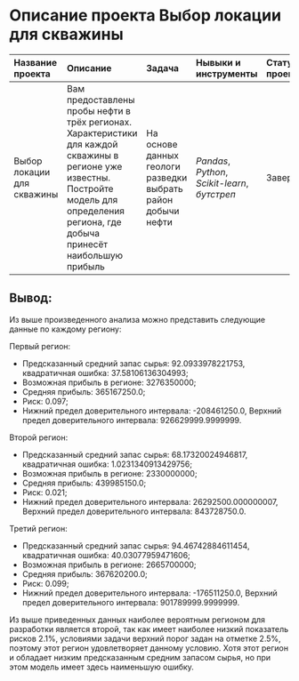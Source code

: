 # Описание проекта Выбор локации для скважины

| Название проекта | Описание | Задача | Нывыки и инструменты | Статус проекта |
| :---------------------- | :---------------------- | :---------------------- | :---------------------- | :---------------------- |
| Выбор локации для скважины | Вам предоставлены пробы нефти в трёх регионах. Характеристики для каждой скважины в регионе уже известны. Постройте модель для определения региона, где добыча принесёт наибольшую прибыль | На основе данных геологи разведки выбрать район добычи нефти | *Pandas*, *Python*, *Scikit-learn*, *бутстреп* | Завершен |

## Вывод: 

Из выше произведенного анализа можно представить следующие данные по каждому региону:

Первый регион:

- Предсказанный средний запас сырья: 92.0933978221753, квадратичная ошибка: 37.58106136304993;
- Возможная прибыль в регионе: 3276350000;
- Средняя прибыль: 365167250.0;
- Риск: 0.097;
- Нижний предел доверительного интервала: -208461250.0, Верхний предел доверительного интервала: 926629999.9999999.

Второй регион:

- Предсказанный средний запас сырья: 68.17320024946817, квадратичная ошибка: 1.0231340913429756;
- Возможная прибыль в регионе: 2330000000;
- Средняя прибыль: 439985150.0;
- Риск: 0.021;
- Нижний предел доверительного интервала: 26292500.000000007, Верхний предел доверительного интервала: 843728750.0.

Третий регион:

- Предсказанный средний запас сырья: 94.46742884611454, квадратичная ошибка: 40.03077959471606;
- Возможная прибыль в регионе: 2665700000;
- Средняя прибыль: 367620200.0;
- Риск: 0.099;
- Нижний предел доверительного интервала: -176511250.0, Верхний предел доверительного интервала: 901789999.9999999.

Из выше приведенных данных наиболее вероятным регионом для разработки является второй, так как имеет наиболее низкий показатель рисков 2.1%, условиями задачи верхний порог задан на отметке 2.5%, поэтому этот регион удовлетворяет данному условию. Хотя этот регион и обладает низким предсказанным средним запасом сырья, но при этом модель имеет здесь наименьшую ошибку.
